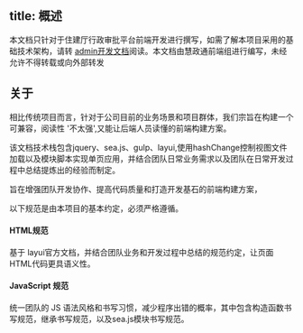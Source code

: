 title: 概述
---
本文档只针对于住建厅行政审批平台前端开发进行撰写，如需了解本项目采用的基础技术架构，请转 [admin开发文档](http://192.168.169.57/ue/projects/admins/document/docs.html)阅读。本文档由慧政通前端组进行编写，未经允许不得转载或向外部转发


## 关于
相比传统项目而言，针对于公司目前的业务场景和项目群体，我们宗旨在构建一个可兼容，阅读性 '不太强',又能让后端人员读懂的前端构建方案。

该文档技术栈包含jquery、sea.js、gulp、layui,使用hashChange控制视图文件加载以及模块脚本实现单页应用，并结合团队日常业务需求以及团队在日常开发过程中总结提炼出的经验而制定。

旨在增强团队开发协作、提高代码质量和打造开发基石的前端构建方案，

以下规范是由本项目的基本约定，必须严格遵循。


#### HTML规范

基于 layui官方文档，并结合团队业务和开发过程中总结的规范约定，让页面HTML代码更具语义性。

#### JavaScript 规范

统一团队的 JS 语法风格和书写习惯，减少程序出错的概率，其中包含构造函数书写规范，继承书写规范，以及sea.js模块书写规范。
